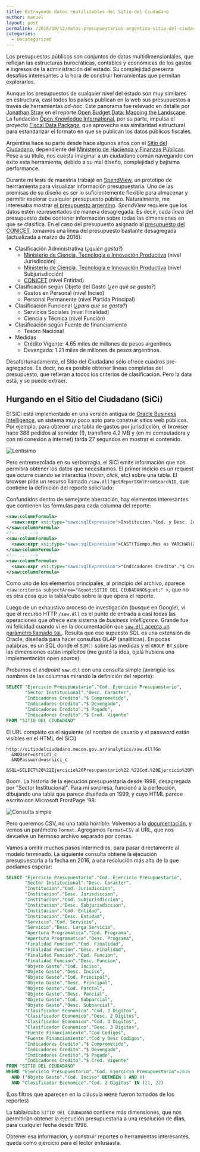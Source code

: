 ```yaml
---
title: Extrayendo datos reutilizables del Sitio del Ciudadano
author: manuel
layout: post
permalink: /2016/10/12/datos-presupuestarios-argentina-sitio-del-ciudadano.md
categories:
  - Uncategorized
---
```


<style type="text/css">
  .gist-file
  .gist-data {max-height: 300px;}
</style>

Los presupuestos públicos son conjuntos de datos multidimensionlales, que reflejan
las estructuras burocráticas, contables y económicas de los gastos e
ingresos de la administración del estado. Su complejidad presenta
desafíos interesantes a la hora de construir herramientas que permitan
explorarlos.

Aunque los presupuestos de cualquier nivel del estado son muy
similares en estructura, casi todos los países publican en la web sus presupuestos
a través de herramientas *ad-hoc*. Este panorama fue
relevado en detalle por [Jonathan Stray](http://jonathanstray.com) en
el reporte
[Open Budget Data: Mapping the Landscape](http://papers.ssrn.com/sol3/papers.cfm?abstract_id=2654878). La
fundación [Open Knowledge International](https://okfn.org/), por su
parte, impulsa el proyecto
[Fiscal Data Package](http://specs.frictionlessdata.io/fiscal-data-package/),
que aprovecha esa similaridad estructural para estandarizar el formato
en que se publican los datos públicos fiscales.

Argentina hace su parte desde hace algunos años con el
[Sitio del Ciudadano](http://sitiodelciudadano.mecon.gov.ar),
dependiente del
[Ministerio de Hacienda y Finanzas Públicas](http://www.mecon.gov.ar). Pese
a su título, nos cuesta imaginar a un ciudadano común navegando con
éxito esta herramienta, debido a su mal diseño, complejidad y bajísima
performance.

Durante mi tesis de maestría trabajé en
[SpendView](https://spendview.media.mit.edu/), un
prototipo de herrramienta para visualizar información
presupuestaria. Uno de las premisas de su diseño es ser lo
suficientemente flexible para almacenar y permitir explorar
cualquier presupuesto público. Naturalmente, me interesaba mostrar [el
presupuesto argentino](https://spendview.media.mit.edu/cube/argentina). *SpendView*
requiere que los datos estén representados de manera desagregada. Es
decir, cada *línea* del presupuesto debe contener información sobre
todas las dimensiones en que se clasifica. En el caso del presupuesto asignado al
[presupuesto del CONICET](https://spendview.media.mit.edu/cube/argentina/Institucional/Ministerio%20de%20Ciencia%2C%20Tecnolog%C3%ADa%20e%20Innovaci%C3%B3n%20Productiva/Ministerio%20de%20Ciencia%2C%20Tecnolog%C3%ADa%20e%20Innovaci%C3%B3n%20Productiva/Consejo%20Nacional%20de%20Investigaciones%20Cient%C3%ADficas%20y%20T%C3%A9cnicas),
tomamos una línea del presupuesto bastante desagregada (actualizada a marzo de 2016):

  - Clasificación Administrativa (*¿quién gasta?*)
    - [Ministerio de Ciencia, Tecnología e Innovación Productiva](https://spendview.media.mit.edu/cube/argentina/Institucional/Ministerio%20de%20Ciencia%2C%20Tecnolog%C3%ADa%20e%20Innovaci%C3%B3n%20Productiva) (nivel Jurisdicción)
    - [Ministerio de Ciencia, Tecnología e Innovación Productiva](https://spendview.media.mit.edu/cube/argentina/Institucional/Ministerio%20de%20Ciencia%2C%20Tecnolog%C3%ADa%20e%20Innovaci%C3%B3n%20Productiva/Ministerio%20de%20Ciencia%2C%20Tecnolog%C3%ADa%20e%20Innovaci%C3%B3n%20Productiva) (nivel Subjurisdicción)
    - [CONICET](https://spendview.media.mit.edu/cube/argentina/Institucional/Ministerio%20de%20Ciencia%2C%20Tecnolog%C3%ADa%20e%20Innovaci%C3%B3n%20Productiva/Ministerio%20de%20Ciencia%2C%20Tecnolog%C3%ADa%20e%20Innovaci%C3%B3n%20Productiva/Consejo%20Nacional%20de%20Investigaciones%20Cient%C3%ADficas%20y%20T%C3%A9cnicas) (nivel Entidad)
  - Clasificación según Objeto del Gasto (*¿en qué se gasta?*)
    - Gastos en Personal (nivel Inciso)
    - Personal Permanente (nivel Partida Principal)
  - Clasificación Funcional (*¿para qué se gasta?*)
    - Servicios Sociales (nivel Finalidad)
    - Ciencia y Técnica (nivel Función)
  - Clasificación según Fuente de financiamiento
    - Tesoro Nacional
  - Medidas
    - Crédito Vigente: 4.65 miles de millones de pesos argentinos
    - Devengado: 1.21 miles de millones de pesos argentinos.

Desafortunadamente, el Sitio del Ciudadano sólo ofrece cuadros pre-agregados. Es decir, no es posible obtener líneas completas del presupuesto, que refieran a todos los criterios de clasificación. Pero la data está, y se puede extraer.

## Hurgando en el Sitio del Ciudadano (SiCi)

El SiCi está implementado en una versión antigua de [Oracle Business Intelligence](https://www.oracle.com/solutions/business-analytics/business-intelligence/index.html), un sistema muy poco apto para construir sitios web públicos. Por ejemplo, para obtener una tabla de gastos por jurisdicción, el browser hace 388 pedidos al servidor (!), transfiere 4.2 MB y (en mi computadora y con mi conexión a internet) tarda 27 segundos en mostrar el contenido.

![Lentísimo](/wp-content/uploads/2016/10/sici_lento.png)


Pero entremezclada en su verborragia, el SiCi emite información que nos permitirá obtener los datos que necesitamos. El primer indicio es un request que ocurre cuando se interactúa (*hover*, *click*, etc) sobre una tabla. El browser pide un recurso llamado `/saw.dll?getReportXmlFromSearchID`, que contiene la definición del reporte solicitado:

<script src="https://gist.github.com/jazzido/f933d4686742e34d843e7ce50825bea8.js"></script>

Confundidos dentro de semejante aberración, hay elementos interesantes que contienen las fórmulas para cada columna del reporte:

``` xml
<saw:columnFormula>
  <sawx:expr xsi:type="sawx:sqlExpression">Institucion."Cod. y Desc. Jurisdiccion"</sawx:expr>
</saw:columnFormula>
<!-- ... -->
<saw:columnFormula>
  <sawx:expr xsi:type="sawx:sqlExpression">CAST(Tiempo.Mes as VARCHAR(2))</sawx:expr>
</saw:columnFormula>
<!-- ... -->
<saw:columnFormula>
  <sawx:expr xsi:type="sawx:sqlExpression">"Indicadores Credito"."$ Cred. Vigente"</sawx:expr>
</saw:columnFormula>
```

Como uno de los elementos principales, al principio del archivo, aparece `<saw:criteria subjectArea="&quot;SITIO DEL CIUDADANO&quot;" >`, que no es otra cosa que la tabla/cubo sobre la que opera el reporte.

Luego de un exhaustivo proceso de investigación (busqué en Google), vi que el recurso HTTP `/saw.dll` es el punto de entrada a casi todas las operaciones que ofrece este sistema de *business intelligence*. Grande fue mi felicidad cuando vi en la documentación que [`saw.dll` acepta un parámetro llamado `SQL`](https://docs.oracle.com/cd/E14571_01/bi.1111/e16364/apiwebintegrate.htm#BIEIT357). Resulta que ese supuesto SQL es una extensión de Oracle, diseñada para hacer consultas OLAP (analíticas). En pocas palabras, es un SQL donde el `SUM()` sobre las medidas y el `GROUP BY` sobre las dimensiones están implícitos (me gustó la idea, ojalá hubiera una implementación open source).

Probamos el *endpoint* `saw.dll` con una consulta simple (averigüé los nombres de las columnas mirando la definición del reporte):

``` sql
SELECT "Ejercicio Presupuestario"."Cod. Ejercicio Presupuestario",
       "Sector Institucional"."Desc. Caracter",
       "Indicadores Credito"."$ Comprometido",
       "Indicadores Credito"."$ Devengado",
       "Indicadores Credito"."$ Pagado",
       "Indicadores Credito"."$ Cred. Vigente"
FROM "SITIO DEL CIUDADANO"
```

El URL completo es el siguiente (el nombre de usuario y el password están visibles en el HTML del SiCi)

```
http://sitiodelciudadano.mecon.gov.ar/analytics/saw.dll?Go
  &NQUser=usrsici_c
  &NQPassword=usrsici_c
  &SQL=SELECT%20%22Ejercicio%20Presupuestario%22.%22Cod.%20Ejercicio%20Presupuestario%22,%20%22Sector%20Institucional%22.%22Desc.%20Caracter%22,%20%22Indicadores%20Credito%22.%22$%20Comprometido%22,%20%22Indicadores%20Credito%22.%22$%20Devengado%22,%20%22Indicadores%20Credito%22.%22$%20Pagado%22,%20%22Indicadores%20Credito%22.%22$%20Cred.%20Vigente%22%20FROM%20%22SITIO%20DEL%20CIUDADANO%22
```
Boom. La historia de la ejecución presupuestaria desde 1998, desagregada por "Sector Institucional". Para mi sorpresa, funcionó a la perfección, dibujando una tabla que parece diseñada en 1999, y cuyo HTML parece escrito con Microsoft FrontPage '98:

![Consulta simple](/wp-content/uploads/2016/10/tabla_consulta_simple.png)

Pero queremos CSV, no una tabla horrible. Volvemos a la [documentación](https://docs.oracle.com/cd/E14571_01/bi.1111/e16364/apiwebintegrate.htm), y vemos un parámetro `Format`. Agregamos `Format=CSV` al URL, que nos devuelve un  hermoso archivo separado por comas.

Vamos a omitir muchos pasos intermedios, para pasar directamente al modelo terminado. La siguiente consulta obtiene la ejecución presupuestaria a la fecha en 2016, a una resolución más alta de la que podíamos esperar:

``` sql
SELECT "Ejercicio Presupuestario"."Cod. Ejercicio Presupuestario",
       "Sector Institucional"."Desc. Caracter",
       "Institucion"."Cod. Jurisdiccion",
       "Institucion"."Desc. Jurisdiccion",
       "Institucion"."Cod. Subjurisdiccion",
       "Institucion"."Desc. Subjurisdiccion",
       "Institucion"."Cod. Entidad",
       "Institucion"."Desc. Entidad",
       "Servicio"."Cod. Servicio",
       "Servicio"."Desc. Larga Servicio",
       "Apertura Programatica"."Cod. Programa",
       "Apertura Programatica"."Desc. Programa",
       "Finalidad Funcion"."Cod. Finalidad",
       "Finalidad Funcion"."Desc. Finalidad",
       "Finalidad Funcion"."Cod. Funcion",
       "Finalidad Funcion"."Desc. Funcion",
       "Objeto Gasto"."Cod. Inciso",
       "Objeto Gasto"."Desc. Inciso",
       "Objeto Gasto"."Cod. Principal",
       "Objeto Gasto"."Desc. Principal",
       "Objeto Gasto"."Cod. Parcial",
       "Objeto Gasto"."Desc. Parcial",
       "Objeto Gasto"."Cod. Subparcial",
       "Objeto Gasto"."Desc. Subparcial",
       "Clasificador Economico"."Cod. 2 Digitos",
       "Clasificador Economico"."Desc. 2 Digitos",
       "Clasificador Economico"."Cod. 3 Digitos",
       "Clasificador Economico"."Desc. 3 Digitos",
       "Fuente Financiamiento"."Cod Codigos",
       "Fuente Financiamiento"."Cod y Desc Codigos",
       "Indicadores Credito"."$ Comprometido",
       "Indicadores Credito"."$ Devengado",
       "Indicadores Credito"."$ Pagado",
       "Indicadores Credito"."$ Cred. Vigente"
FROM "SITIO DEL CIUDADANO"
WHERE "Ejercicio Presupuestario"."Cod. Ejercicio Presupuestario"=2016
  AND ("Objeto Gasto"."Cod. Inciso" BETWEEN 1 AND 8)
  AND "Clasificador Economico"."Cod. 2 Digitos" IN (21, 22)
```

(Los filtros que aparecen en la cláusula `WHERE` fueron tomados de los reportes)

La tabla/cubo `SITIO DEL CIUDADANO` contiene más dimensiones, que nos permitirían obtener la ejecución presupuestaria a una resolución de **días**, para cualquier fecha desde 1998.

Obtener esa información, y construir reportes o herramientas interesantes, queda como ejercicio para el lector entusiasta.
